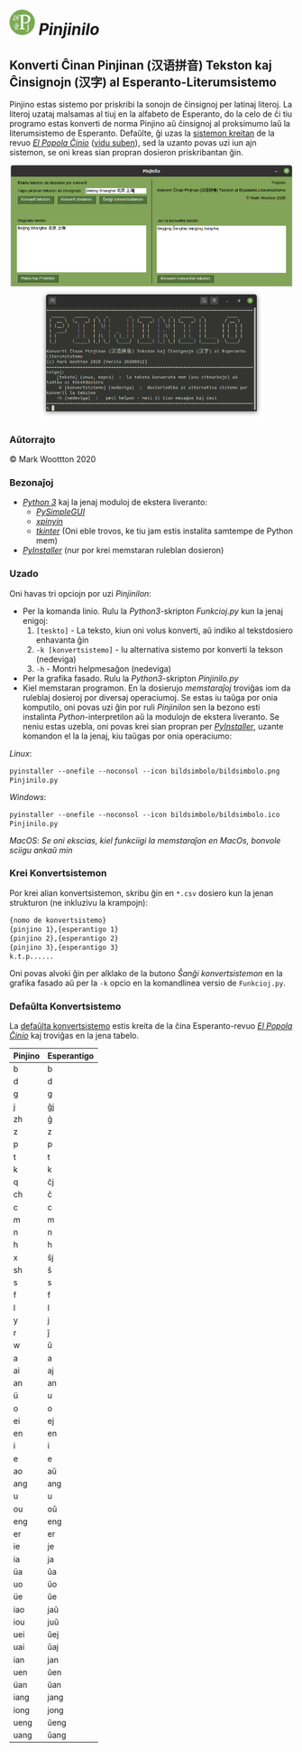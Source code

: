 # *<img src='bildsimbolo/bildsimbolo.png' width='45' title='Pinjinilo'> Pinjinilo*
## Konverti Ĉinan Pinjinan (汉语拼音) Tekston kaj Ĉinsignojn (汉字) al Esperanto-Literumsistemo

Pinjino estas sistemo por priskribi la sonojn de ĉinsignoj per latinaj literoj. La literoj uzataj malsamas al tiuj en la alfabeto de Esperanto, do la celo de ĉi tiu programo estas konverti de norma Pinjino aŭ ĉinsignoj al proksimumo laŭ la literumsistemo de Esperanto. Defaŭlte, ĝi uzas la [sistemon kreitan](https://eo.wikipedia.org/wiki/Esperantigo_de_vortoj_el_%C4%89ina_fonto) de la revuo [*El Popola Ĉinio*](https://eo.wikipedia.org/wiki/El_Popola_%C4%88inio) ([vidu suben](https://github.com/MJWootton/Pinjinilo#defa%C5%ADlta-konvertsistemo)), sed la uzanto povas uzi iun ajn sistemon, se oni kreas sian propran dosieron priskribantan ĝin.

<p align="center">
  <img src='ekrankopioj/GrafikaFasado.png' width='500' title='La grafika fasado de Pinjinilo'><img src='ekrankopioj/Komandlineo.png' width='400' title='La komandlinea fasado de Pinjinilo'>
</p>

### Aŭtorrajto

© Mark Woottton 2020

### Bezonaĵoj

* [*Python 3*](https://www.python.org) kaj la jenaj moduloj de ekstera liveranto:
  * [*PySimpleGUI*](https://pysimplegui.readthedocs.io)
  * [*xpinyin*](https://pypi.org/project/xpinyin)
  * [*tkinter*](https://wiki.python.org/moin/TkInter) (Oni eble trovos, ke tiu jam estis instalita samtempe de Python mem)
* [*PyInstaller*](https://www.pyinstaller.org) (nur por krei memstaran ruleblan dosieron)

### Uzado
Oni havas tri opciojn por uzi *Pinjinilon*:
* Per la komanda linio. Rulu la *Python3*-skripton *Funkcioj.py* kun la jenaj enigoj:
  1. `[teskto]` - La teksto, kiun oni volus konverti, aŭ indiko al tekstdosiero enhavanta ĝin
  2. `-k [konvertsistemo]`  - Iu alternativa sistemo por konverti la tekson (nedeviga)
  3. `-h`  - Montri helpmesaĝon (nedeviga)
* Per la grafika fasado. Rulu la *Python3*-skripton *Pinjinilo.py*
* Kiel memstaran programon. En la dosierujo *memstaraĵoj* troviĝas iom da ruleblaj dosieroj por diversaj operaciumoj. Se estas iu taŭga por onia komputilo, oni povas uzi ĝin por ruli *Pinjinilon* sen la bezono esti instalinta *Python*-interpretilon aŭ la modulojn de ekstera liveranto. Se neniu estas uzebla, oni povas krei sian propran per [*PyInstaller*](https://www.pyinstaller.org), uzante komandon el la la jenaj, kiu taŭgas por onia operaciumo:

*Linux*:
```
pyinstaller --onefile --noconsol --icon bildsimbolo/bildsimbolo.png Pinjinilo.py
```

*Windows*:
```
pyinstaller --onefile --noconsol --icon bildsimbolo/bildsimbolo.ico Pinjinilo.py
```

*MacOS*:
*Se oni ekscias, kiel funkciigi la memstaraĵon en MacOs, bonvole sciigu ankaŭ min*

### Krei Konvertsistemon
Por krei alian konvertsistemon, skribu ĝin en `*.csv` dosiero kun la jenan strukturon (ne inkluzivu la krampojn):
```
{nomo de konvertsistemo}
{pinjino 1},{esperantigo 1}
{pinjino 2},{esperantigo 2}
{pinjino 3},{esperantigo 3}
k.t.p......
```
Oni povas alvoki ĝin per alklako de la butono *Ŝanĝi konvertsistemon* en la grafika fasado aŭ per la `-k` opcio en la komandlinea versio de `Funkcioj.py`.

### Defaŭlta Konvertsistemo

La [defaŭlta konvertsistemo](https://eo.wikipedia.org/wiki/Esperantigo_de_vortoj_el_%C4%89ina_fonto) estis kreita de la ĉina Esperanto-revuo [*El Popola Ĉinio*](https://eo.wikipedia.org/wiki/El_Popola_%C4%88inio) kaj troviĝas en la jena tabelo.

| Pinjino | Esperantigo |
| ------- | ----------- |
| b       | b           |
| d       | d           |
| g       | g           |
| j       | ĝj          |
| zh      | ĝ           |
| z       | z           |
| p       | p           |
| t       | t           |
| k       | k           |
| q       | ĉj          |
| ch      | ĉ           |
| c       | c           |
| m       | m           |
| n       | n           |
| h       | h           |
| x       | ŝj          |
| sh      | ŝ           |
| s       | s           |
| f       | f           |
| l       | l           |
| y       | j           |
| r       | ĵ           |
| w       | ŭ           |
| a       | a           |
| ai      | aj          |
| an      | an          |
| ü       | u           |
| o       | o           |
| ei      | ej          |
| en      | en          |
| i       | i           |
| e       | e           |
| ao      | aŭ          |
| ang     | ang         |
| u       | u           |
| ou      | oŭ          |
| eng     | eng         |
| er      | er          |
| ie      | je          |
| ia      | ja          |
| üa      | ŭa          |
| uo      | ŭo          |
| üe      | ŭe          |
| iao     | jaŭ         |
| iou     | juŭ         |
| uei     | ŭej         |
| uai     | ŭaj         |
| ian     | jan         |
| uen     | ŭen         |
| üan     | ŭan         |
| iang    | jang        |
| iong    | jong        |
| ueng    | ŭeng        |
| uang    | ŭang        |
